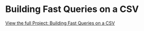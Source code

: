 # Building Fast Queries on a CSV

[View the full Project: Building Fast Queries on a CSV](https://nbviewer.jupyter.org/github/stephentaul22/Building-Fast-Queries-on-a-CSV/blob/main/Building%20Fast%20Queries%20on%20a%20CSV.ipynb)

